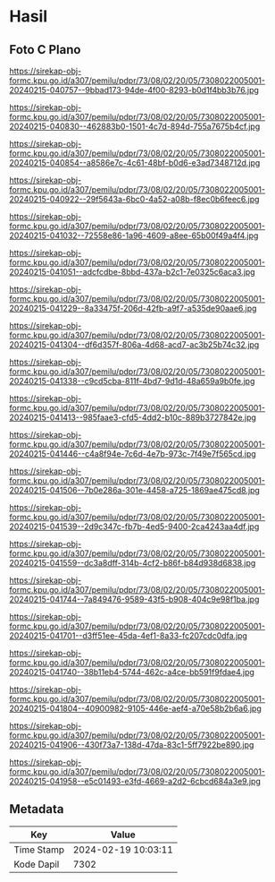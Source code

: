 # Hasil

## Foto C Plano

https://sirekap-obj-formc.kpu.go.id/a307/pemilu/pdpr/73/08/02/20/05/7308022005001-20240215-040757--9bbad173-94de-4f00-8293-b0d1f4bb3b76.jpg

https://sirekap-obj-formc.kpu.go.id/a307/pemilu/pdpr/73/08/02/20/05/7308022005001-20240215-040830--462883b0-1501-4c7d-894d-755a7675b4cf.jpg

https://sirekap-obj-formc.kpu.go.id/a307/pemilu/pdpr/73/08/02/20/05/7308022005001-20240215-040854--a8586e7c-4c61-48bf-b0d6-e3ad7348712d.jpg

https://sirekap-obj-formc.kpu.go.id/a307/pemilu/pdpr/73/08/02/20/05/7308022005001-20240215-040922--29f5643a-6bc0-4a52-a08b-f8ec0b6feec6.jpg

https://sirekap-obj-formc.kpu.go.id/a307/pemilu/pdpr/73/08/02/20/05/7308022005001-20240215-041032--72558e86-1a96-4609-a8ee-65b00f49a4f4.jpg

https://sirekap-obj-formc.kpu.go.id/a307/pemilu/pdpr/73/08/02/20/05/7308022005001-20240215-041051--adcfcdbe-8bbd-437a-b2c1-7e0325c6aca3.jpg

https://sirekap-obj-formc.kpu.go.id/a307/pemilu/pdpr/73/08/02/20/05/7308022005001-20240215-041229--8a33475f-206d-42fb-a9f7-a535de90aae6.jpg

https://sirekap-obj-formc.kpu.go.id/a307/pemilu/pdpr/73/08/02/20/05/7308022005001-20240215-041304--df6d357f-806a-4d68-acd7-ac3b25b74c32.jpg

https://sirekap-obj-formc.kpu.go.id/a307/pemilu/pdpr/73/08/02/20/05/7308022005001-20240215-041338--c9cd5cba-811f-4bd7-9d1d-48a659a9b0fe.jpg

https://sirekap-obj-formc.kpu.go.id/a307/pemilu/pdpr/73/08/02/20/05/7308022005001-20240215-041413--985faae3-cfd5-4dd2-b10c-889b3727842e.jpg

https://sirekap-obj-formc.kpu.go.id/a307/pemilu/pdpr/73/08/02/20/05/7308022005001-20240215-041446--c4a8f94e-7c6d-4e7b-973c-7f49e7f565cd.jpg

https://sirekap-obj-formc.kpu.go.id/a307/pemilu/pdpr/73/08/02/20/05/7308022005001-20240215-041506--7b0e286a-301e-4458-a725-1869ae475cd8.jpg

https://sirekap-obj-formc.kpu.go.id/a307/pemilu/pdpr/73/08/02/20/05/7308022005001-20240215-041539--2d9c347c-fb7b-4ed5-9400-2ca4243aa4df.jpg

https://sirekap-obj-formc.kpu.go.id/a307/pemilu/pdpr/73/08/02/20/05/7308022005001-20240215-041559--dc3a8dff-314b-4cf2-b86f-b84d938d6838.jpg

https://sirekap-obj-formc.kpu.go.id/a307/pemilu/pdpr/73/08/02/20/05/7308022005001-20240215-041744--7a849476-9589-43f5-b908-404c9e98f1ba.jpg

https://sirekap-obj-formc.kpu.go.id/a307/pemilu/pdpr/73/08/02/20/05/7308022005001-20240215-041701--d3ff51ee-45da-4ef1-8a33-fc207cdc0dfa.jpg

https://sirekap-obj-formc.kpu.go.id/a307/pemilu/pdpr/73/08/02/20/05/7308022005001-20240215-041740--38b11eb4-5744-462c-a4ce-bb591f9fdae4.jpg

https://sirekap-obj-formc.kpu.go.id/a307/pemilu/pdpr/73/08/02/20/05/7308022005001-20240215-041804--40900982-9105-446e-aef4-a70e58b2b6a6.jpg

https://sirekap-obj-formc.kpu.go.id/a307/pemilu/pdpr/73/08/02/20/05/7308022005001-20240215-041906--430f73a7-138d-47da-83c1-5ff7922be890.jpg

https://sirekap-obj-formc.kpu.go.id/a307/pemilu/pdpr/73/08/02/20/05/7308022005001-20240215-041958--e5c01493-e3fd-4669-a2d2-6cbcd684a3e9.jpg


## Metadata

| Key        | Value               |
| ---------- | ------------------- |
| Time Stamp | 2024-02-19 10:03:11 |
| Kode Dapil | 7302                |



